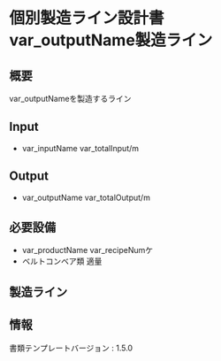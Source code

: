 # 個別製造ライン設計書 var_outputName製造ライン

## 概要
var_outputNameを製造するライン

## Input
- var_inputName var_totalInput/m

## Output
- var_outputName var_totalOutput/m

## 必要設備
- var_productName var_recipeNumケ
- ベルトコンベア類 適量


## 製造ライン


## 情報
書類テンプレートバージョン : 1.5.0
